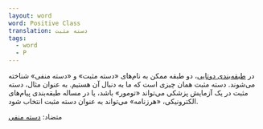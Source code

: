 ```yaml
---
layout: word
word: Positive Class
translation: دسته مثبت
tags:
  - word
  - P
---
```

در [طبقه‌بندی دوتایی](/B/binary_classification)، دو طبقه ممکن به نام‌های «دسته مثبت» و «دسته منفی» شناخته می‌شوند. دسته مثبت همان چیزی است که ما به دنبال آن هستیم. به عنوان مثال، دسته مثبت در یک آزمایش پزشکی می‌تواند «تومور» باشد، یا در مساله طبقه‌بندی پیام‌های الکترونیکی، «هرزنامه» می‌تواند به عنوان دسته مثبت انتخاب شود.

متضاد: [دسته منفی](/N/negative_class)